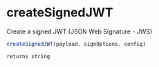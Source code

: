 # createSignedJWT

Create a signed JWT (JSON Web Signature - JWS)

```javascript
createSignedJWT(payload, signOptions, config)
```

```javascript
returns string
```
